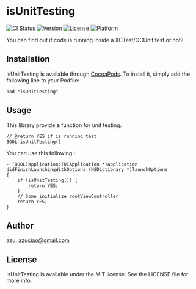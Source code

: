 # isUnitTesting

[![CI Status](http://img.shields.io/travis/azu/isUnitTesting.svg?style=flat)](https://travis-ci.org/azu/isUnitTesting)
[![Version](https://img.shields.io/cocoapods/v/isUnitTesting.svg?style=flat)](http://cocoadocs.org/docsets/isUnitTesting)
[![License](https://img.shields.io/cocoapods/l/isUnitTesting.svg?style=flat)](http://cocoadocs.org/docsets/isUnitTesting)
[![Platform](https://img.shields.io/cocoapods/p/isUnitTesting.svg?style=flat)](http://cocoadocs.org/docsets/isUnitTesting)

You can find out if code is running inside a XCTest/OCUnit test or not?

## Installation

isUnitTesting is available through [CocoaPods](http://cocoapods.org). To install
it, simply add the following line to your Podfile:

    pod "isUnitTesting"


## Usage

This library provide **a** function for unit testing.

```objc
// @return YES if is running test
BOOL isUnitTesting()
```

You can use this following :

```objc
- (BOOL)application:(UIApplication *)application didFinishLaunchingWithOptions:(NSDictionary *)launchOptions
{
    if (isUnitTesting()) {
        return YES;
    }
    // Some initialize rootViewController
    return YES;
}
```

## Author

azu, azuciao@gmail.com

## License

isUnitTesting is available under the MIT license. See the LICENSE file for more info.

